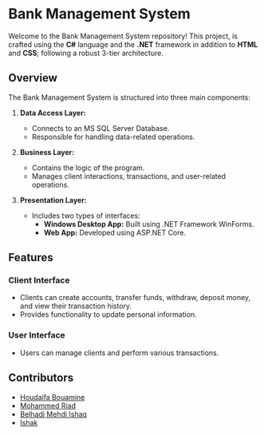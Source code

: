 # Bank Management System

Welcome to the Bank Management System repository! This project, is crafted using the **C#** language and the **.NET** framework in addition to **HTML** and **CSS**; following a robust 3-tier architecture.

## Overview

The Bank Management System is structured into three main components:

1. **Data Access Layer:**
   - Connects to an MS SQL Server Database.
   - Responsible for handling data-related operations.

2. **Business Layer:**
   - Contains the logic of the program.
   - Manages client interactions, transactions, and user-related operations.

3. **Presentation Layer:**
   - Includes two types of interfaces:
     - **Windows Desktop App:** Built using .NET Framework WinForms.
     - **Web App:** Developed using ASP.NET Core.

## Features

### Client Interface
- Clients can create accounts, transfer funds, withdraw, deposit money, and view their transaction history.
- Provides functionality to update personal information.

### User Interface
- Users can manage clients and perform various transactions.

## Contributors
- [Houdaifa Bouamine](https://github.com/HoudaifaBouamine)
- [Mohammed Riad](https://github.com/Mohariade)
- [Belhadj Mehdi Ishaq](https://github.com/ishaq-belhadj-mehdi)
- [Ishak](https://github.com/IsaacBh1)

